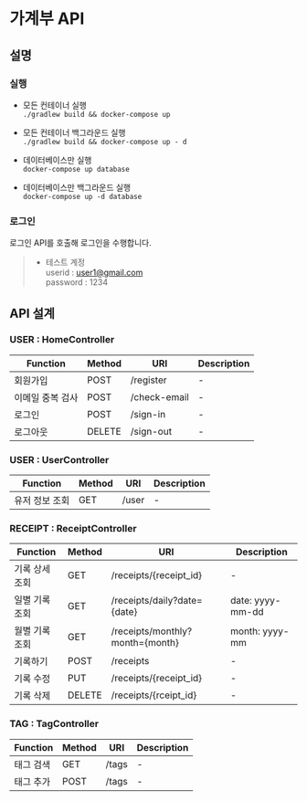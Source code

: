 # 가계부 API

## 설명
### 실행
- 모든 컨테이너 실행  
`./gradlew build && docker-compose up`    
- 모든 컨테이너 백그라운드 실행  
`./gradlew build && docker-compose up - d`


- 데이터베이스만 실행  
`docker-compose up database`  
- 데이터베이스만 백그라운드 실행  
`docker-compose up -d database`

### 로그인
로그인 API를 호출해 로그인을 수행합니다.  
> * 테스트 계정  
> userid : user1@gmail.com  
> password : 1234


## API 설계
### USER :  HomeController
| Function | Method |URI | Description |
| -------- | --- |--- | ----------- |
| 회원가입 | POST | /register | - |
| 이메일 중복 검사 | POST | /check-email | - |
| 로그인 | POST | /sign-in | - |
| 로그아웃 | DELETE | /sign-out | - |

### USER : UserController
| Function | Method |URI | Description |
| -------- | --- |--- | ----------- |
| 유저 정보 조회 | GET | /user | - |

### RECEIPT : ReceiptController
| Function | Method |URI | Description |
| -------- | --- |--- | ----------- |
| 기록 상세 조회| GET | /receipts/{receipt_id} | - |
| 일별 기록 조회 | GET | /receipts/daily?date={date} | date: yyyy-mm-dd|
| 월별 기록 조회 | GET | /receipts/monthly?month={month} | month: yyyy-mm |
| 기록하기 | POST | /receipts |-|
| 기록 수정 | PUT | /receipts/{receipt_id} |-|
| 기록 삭제 | DELETE | /receipts/{rceipt_id} |-|

### TAG : TagController
| Function | Method |URI | Description |
| -------- | --- |--- | ----------- |
| 태그 검색 | GET | /tags | - |
| 태그 추가 | POST | /tags | - |

